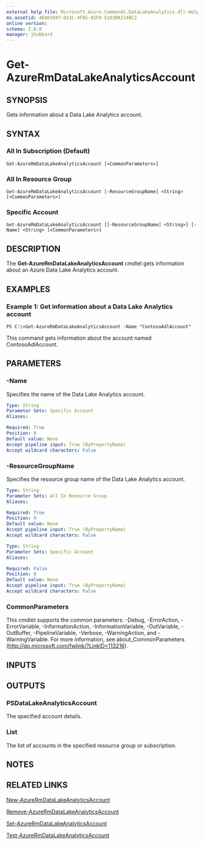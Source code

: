 ```yaml
---
external help file: Microsoft.Azure.Commands.DataLakeAnalytics.dll-Help.xml
ms.assetid: 4EA01047-021C-4FA5-82F0-5102BA114BC2
online version: 
schema: 2.0.0
manager: jhubbard
---
```


# Get-AzureRmDataLakeAnalyticsAccount

## SYNOPSIS
Gets information about a Data Lake Analytics account.

## SYNTAX

### All In Subscription (Default)
```
Get-AzureRmDataLakeAnalyticsAccount [<CommonParameters>]
```

### All In Resource Group
```
Get-AzureRmDataLakeAnalyticsAccount [-ResourceGroupName] <String> [<CommonParameters>]
```

### Specific Account
```
Get-AzureRmDataLakeAnalyticsAccount [[-ResourceGroupName] <String>] [-Name] <String> [<CommonParameters>]
```

## DESCRIPTION
The **Get-AzureRmDataLakeAnalyticsAccount** cmdlet gets information about an Azure Data Lake Analytics account.

## EXAMPLES

### Example 1: Get information about a Data Lake Analytics account
```
PS C:\>Get-AzureRmDataLakeAnalyticsAccount -Name "ContosoAdlAccount"
```

This command gets information about the account named ContosoAdlAccount.

## PARAMETERS

### -Name
Specifies the name of the Data Lake Analytics account.

```yaml
Type: String
Parameter Sets: Specific Account
Aliases: 

Required: True
Position: 0
Default value: None
Accept pipeline input: True (ByPropertyName)
Accept wildcard characters: False
```

### -ResourceGroupName
Specifies the resource group name of the Data Lake Analytics account.

```yaml
Type: String
Parameter Sets: All In Resource Group
Aliases: 

Required: True
Position: 0
Default value: None
Accept pipeline input: True (ByPropertyName)
Accept wildcard characters: False
```

```yaml
Type: String
Parameter Sets: Specific Account
Aliases: 

Required: False
Position: 0
Default value: None
Accept pipeline input: True (ByPropertyName)
Accept wildcard characters: False
```

### CommonParameters
This cmdlet supports the common parameters: -Debug, -ErrorAction, -ErrorVariable, -InformationAction, -InformationVariable, -OutVariable, -OutBuffer, -PipelineVariable, -Verbose, -WarningAction, and -WarningVariable. For more information, see about_CommonParameters (http://go.microsoft.com/fwlink/?LinkID=113216).

## INPUTS

## OUTPUTS

### PSDataLakeAnalyticsAccount
The specified account details.

### List<PSDataLakeAnalyticsAccount>
The list of accounts in the specified resource group or subscription.

## NOTES

## RELATED LINKS

[New-AzureRmDataLakeAnalyticsAccount](./New-AzureRmDataLakeAnalyticsAccount.md)

[Remove-AzureRmDataLakeAnalyticsAccount](./Remove-AzureRmDataLakeAnalyticsAccount.md)

[Set-AzureRmDataLakeAnalyticsAccount](./Set-AzureRmDataLakeAnalyticsAccount.md)

[Test-AzureRmDataLakeAnalyticsAccount](./Test-AzureRmDataLakeAnalyticsAccount.md)


